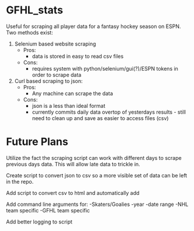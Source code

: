 # GFHL_stats
Useful for scraping all player data for a fantasy hockey season on ESPN.
Two methods exist:
 1. Selenium based website scraping
    - Pros:
      - data is stored in easy to read csv files
    - Cons:
      - requires system with python/selenium/gui(?)/ESPN tokens in order to scrape data 
 3. Curl based scraping to json:
    - Pros:
      - Any machine can scrape the data
    - Cons:
      - json is a less than ideal format
      - currently commits daily data overtop of yesterdays results - still need to clean up and save as easier to access files (csv)

# Future Plans
Utilize the fact the scraping script can work with different days to scrape previous days data. This will allow late data to trickle in.

Create script to convert json to csv so a more visible set of data can be left in the repo.

Add script to convert csv to html and automatically add 

Add command line arguments for:
 -Skaters/Goalies
 -year
 -date range
 -NHL team specific
 -GFHL team specific

 Add better logging to script
